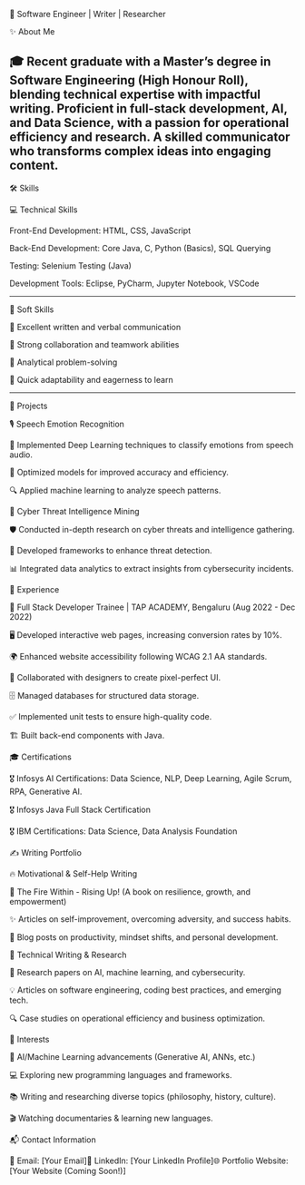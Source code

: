 📌 Software Engineer | Writer | Researcher

✨ About Me

🎓 Recent graduate with a Master’s degree in Software Engineering (High Honour Roll), blending technical expertise with impactful writing. Proficient in full-stack development, AI, and Data Science, with a passion for operational efficiency and research. A skilled communicator who transforms complex ideas into engaging content.
-------------------------------------------------------------------------------------------------------------------------------------------------------------------
🛠 Skills

💻 Technical Skills

Front-End Development: HTML, CSS, JavaScript

Back-End Development: Core Java, C, Python (Basics), SQL Querying

Testing: Selenium Testing (Java)

Development Tools: Eclipse, PyCharm, Jupyter Notebook, VSCode

-------------------------------------------------------------------------------------------------------------------------------------------------------------

🤝 Soft Skills

📝 Excellent written and verbal communication

🔄 Strong collaboration and teamwork abilities

🧠 Analytical problem-solving

🚀 Quick adaptability and eagerness to learn

-----------------------------------------------------------------------------------------------------------------------------------------------------------------

📌 Projects

🎙 Speech Emotion Recognition

🎯 Implemented Deep Learning techniques to classify emotions from speech audio.

🚀 Optimized models for improved accuracy and efficiency.

🔍 Applied machine learning to analyze speech patterns.


🔐 Cyber Threat Intelligence Mining

🛡 Conducted in-depth research on cyber threats and intelligence gathering.

🔗 Developed frameworks to enhance threat detection.

📊 Integrated data analytics to extract insights from cybersecurity incidents.


💼 Experience

🔹 Full Stack Developer Trainee | TAP ACADEMY, Bengaluru (Aug 2022 - Dec 2022)

🖥 Developed interactive web pages, increasing conversion rates by 10%.

🌍 Enhanced website accessibility following WCAG 2.1 AA standards.

🎨 Collaborated with designers to create pixel-perfect UI.

🗄 Managed databases for structured data storage.

✅ Implemented unit tests to ensure high-quality code.

🏗 Built back-end components with Java.


🎓 Certifications

🎖 Infosys AI Certifications: Data Science, NLP, Deep Learning, Agile Scrum, RPA, Generative AI.

🎖 Infosys Java Full Stack Certification

🎖 IBM Certifications: Data Science, Data Analysis Foundation


✍ Writing Portfolio

🔥 Motivational & Self-Help Writing

📖 The Fire Within - Rising Up! (A book on resilience, growth, and empowerment)

✨ Articles on self-improvement, overcoming adversity, and success habits.

📝 Blog posts on productivity, mindset shifts, and personal development.

📑 Technical Writing & Research

📜 Research papers on AI, machine learning, and cybersecurity.

💡 Articles on software engineering, coding best practices, and emerging tech.

🔍 Case studies on operational efficiency and business optimization.


🎯 Interests

🤖 AI/Machine Learning advancements (Generative AI, ANNs, etc.)

💻 Exploring new programming languages and frameworks.

📚 Writing and researching diverse topics (philosophy, history, culture).

🎬 Watching documentaries & learning new languages.

📬 Contact Information

📧 Email: [Your Email]🔗 LinkedIn: [Your LinkedIn Profile]🌐 Portfolio Website: [Your Website (Coming Soon!)]
